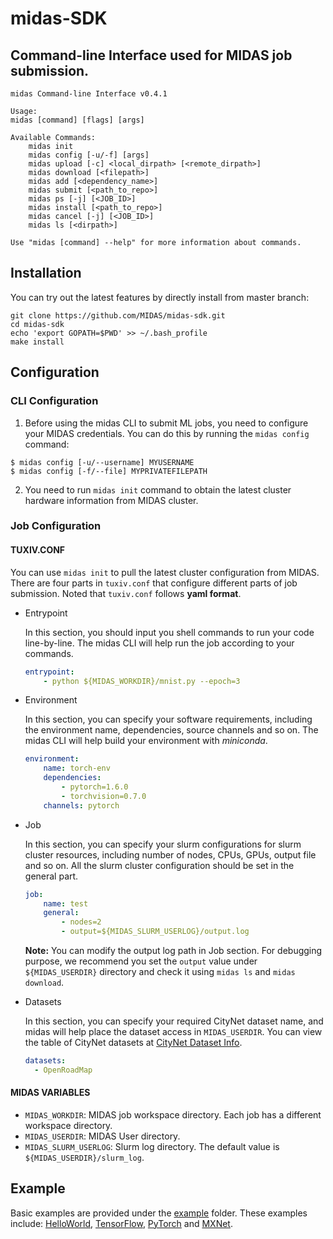 # midas-SDK
## Command-line Interface used for MIDAS job submission.
```
midas Command-line Interface v0.4.1

Usage:
midas [command] [flags] [args]

Available Commands:
    midas init
    midas config [-u/-f] [args]
    midas upload [-c] <local_dirpath> [<remote_dirpath>]
    midas download [<filepath>]
    midas add [<dependency_name>]
    midas submit [<path_to_repo>]
    midas ps [-j] [<JOB_ID>]
    midas install [<path_to_repo>]
    midas cancel [-j] [<JOB_ID>]
    midas ls [<dirpath>]

Use "midas [command] --help" for more information about commands.
```

## Installation
You can try out the latest features by directly install from master branch:

```
git clone https://github.com/MIDAS/midas-sdk.git
cd midas-sdk
echo 'export GOPATH=$PWD' >> ~/.bash_profile
make install
```

## Configuration
### CLI Configuration
1. Before using the midas CLI to submit ML jobs, you need to configure your MIDAS credentials. You can do this by running the `midas config` command:
```
$ midas config [-u/--username] MYUSERNAME
$ midas config [-f/--file] MYPRIVATEFILEPATH
```
2. You need to run `midas init` command to obtain the latest cluster hardware information from MIDAS cluster.

### Job Configuration
#### TUXIV.CONF

You can use `midas init` to pull the latest cluster configuration from MIDAS. There are four parts in `tuxiv.conf` that configure different parts of job submission. Noted that `tuxiv.conf` follows **yaml format**.

+ Entrypoint

  In this section, you should input you shell commands to run your code line-by-line. The midas CLI will help run the job according to your commands.

  ~~~yaml
  entrypoint:
      - python ${MIDAS_WORKDIR}/mnist.py --epoch=3
  ~~~

+ Environment

  In this section, you can specify your software  requirements, including the environment name, dependencies, source channels and so on. The midas CLI will help build your environment with *miniconda*.

  ~~~yaml
  environment:
      name: torch-env
      dependencies:
          - pytorch=1.6.0
          - torchvision=0.7.0
      channels: pytorch
  ~~~

+ Job

  In this section, you can specify your slurm configurations for slurm cluster resources, including number of nodes, CPUs, GPUs, output file and so on. All the slurm cluster configuration should be set in the general part.

  ~~~yaml
  job:
      name: test
      general:
          - nodes=2
          - output=${MIDAS_SLURM_USERLOG}/output.log
  ~~~

  **Note:** You can modify the output log path in Job section. For debugging purpose, we recommend you set the `output` value under `${MIDAS_USERDIR}` directory and check it using `midas ls` and `midas download`.

+ Datasets

  In this section, you can specify your required CityNet dataset name, and midas will help place the dataset access in `MIDAS_USERDIR`. You can view the table of CityNet datasets at [CityNet Dataset Info](https://docs.google.com/spreadsheets/d/18qi2YpYvuXkWns7KY9pHYQclhS1Yyt5ysqgZ4plYcTg/edit#gid=0).

  ~~~yaml
  datasets:
    - OpenRoadMap
  ~~~

#### MIDAS VARIABLES

+ `MIDAS_WORKDIR`: MIDAS job workspace directory. Each job has a different workspace directory.
+ `MIDAS_USERDIR`: MIDAS User directory.
+ `MIDAS_SLURM_USERLOG`: Slurm log directory. The default value is `${MIDAS_USERDIR}/slurm_log`.

## Example

Basic examples are provided under the [example](example) folder. These examples include: [HelloWorld](example/helloworld), [TensorFlow](example/TensorFlow), [PyTorch](example/PyTorch) and [MXNet](example/MXNet).

